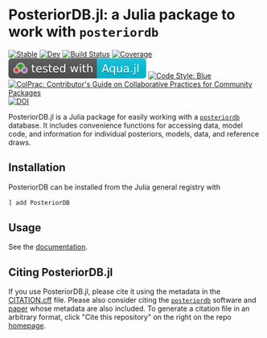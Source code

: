 # PosteriorDB.jl: a Julia package to work with `posteriordb`

[![Stable](https://img.shields.io/badge/docs-stable-blue.svg)](https://sethaxen.github.io/PosteriorDB.jl/stable/)
[![Dev](https://img.shields.io/badge/docs-dev-blue.svg)](https://sethaxen.github.io/PosteriorDB.jl/dev/)
[![Build Status](https://github.com/sethaxen/PosteriorDB.jl/actions/workflows/CI.yml/badge.svg?branch=main)](https://github.com/sethaxen/PosteriorDB.jl/actions/workflows/CI.yml?query=branch%3Amain)
[![Coverage](https://codecov.io/gh/sethaxen/PosteriorDB.jl/branch/main/graph/badge.svg)](https://codecov.io/gh/sethaxen/PosteriorDB.jl)
[![Aqua QA](https://raw.githubusercontent.com/JuliaTesting/Aqua.jl/master/badge.svg)](https://github.com/JuliaTesting/Aqua.jl)
[![Code Style: Blue](https://img.shields.io/badge/code%20style-blue-4495d1.svg)](https://github.com/invenia/BlueStyle)
[![ColPrac: Contributor's Guide on Collaborative Practices for Community Packages](https://img.shields.io/badge/ColPrac-Contributor's%20Guide-blueviolet)](https://github.com/SciML/ColPrac)
[![DOI](https://zenodo.org/badge/556828352.svg)](https://doi.org/10.5281/zenodo.16420622)

PosteriorDB.jl is a Julia package for easily working with a [`posteriordb`](https://github.com/stan-dev/posteriordb) database.
It includes convenience functions for accessing data, model code, and information for individual posteriors, models, data, and reference draws.

## Installation

PosteriorDB can be installed from the Julia general registry with

```julia
] add PosteriorDB
```

## Usage

See the [documentation](https://sethaxen.github.io/PosteriorDB.jl).

## Citing PosteriorDB.jl

If you use PosteriorDB.jl, please cite it using the metadata in the [CITATION.cff](https://github.com/sethaxen/PosteriorDB.jl/blob/main/CITATION.cff) file.
Please also consider citing the [`posteriordb`](https://github.com/stan-dev/posteriordb) software and [paper](https://proceedings.mlr.press/v258/magnusson25a.html) whose metadata are also included.
To generate a citation file in an arbitrary format, click "Cite this repository" on the right on the repo [homepage](https://github.com/sethaxen/PosteriorDB.jl).

